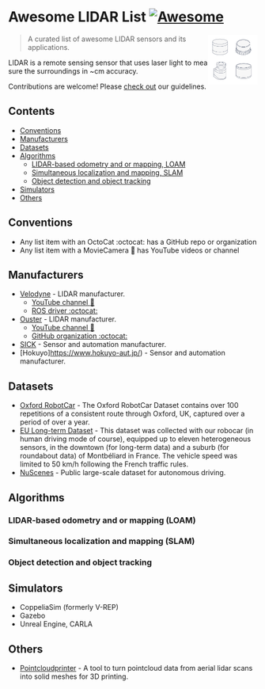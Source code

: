 # Awesome LIDAR List [![Awesome](https://awesome.re/badge.svg)](https://awesome.re)

[<img src="img/lidar.svg" align="right" width="100">](https://www.qt.io)

> A curated list of awesome LIDAR sensors and its applications.

LIDAR is a remote sensing sensor that uses laser light to measure the surroundings in ~cm accuracy.

Contributions are welcome! Please [check out](contributing.md) our guidelines.

## Contents

- [Conventions](#conventions)
- [Manufacturers](#manufacturers)
- [Datasets](#datasets)
- [Algorithms](#algorithms)
  - [LIDAR-based odometry and or mapping, LOAM](#TODO)
  - [Simultaneous localization and mapping, SLAM](#TODO)
  - [Object detection and object tracking](#TODO)
- [Simulators](#simulators)
- [Others](#others)

## Conventions

- Any list item with an OctoCat :octocat: has a GitHub repo or organization
- Any list item with a MovieCamera :movie_camera: has YouTube videos or channel

## Manufacturers

- [Velodyne](https://velodynelidar.com/) - LIDAR manufacturer.
  - [YouTube channel :movie_camera:](https://www.youtube.com/user/VelodyneLiDAR)
  - [ROS driver :octocat:](https://github.com/ros-drivers/velodyne)
- [Ouster](https://ouster.com/) - LIDAR manufacturer.
  - [YouTube channel :movie_camera:](https://www.youtube.com/channel/UCRB5JpLey3BA-1P9XyrErTA/)
  - [GitHub organization :octocat:](https://github.com/ouster-lidar)
- [SICK](https://www.sick.com/ag/en/) - Sensor and automation manufacturer.
- [Hokuyo]https://www.hokuyo-aut.jp/) - Sensor and automation manufacturer.


## Datasets
- [Oxford RobotCar](https://robotcar-dataset.robots.ox.ac.uk/) - The Oxford RobotCar Dataset contains over 100 repetitions of a consistent route through Oxford, UK, captured over a period of over a year. 
- [EU Long-term Dataset](https://epan-utbm.github.io/utbm_robocar_dataset/) - This dataset was collected with our robocar (in human driving mode of course), equipped up to eleven heterogeneous sensors, in the downtown (for long-term data) and a suburb (for roundabout data) of Montbéliard in France. The vehicle speed was limited to 50 km/h following the French traffic rules.
- [NuScenes](https://www.nuscenes.org/) - Public large-scale dataset for autonomous driving.

## Algorithms

### LIDAR-based odometry and or mapping (LOAM)

### Simultaneous localization and mapping (SLAM)

### Object detection and object tracking

## Simulators
- CoppeliaSim (formerly V-REP)
- Gazebo
- Unreal Engine, CARLA 

## Others
- [Pointcloudprinter](https://github.com/marian42/pointcloudprinter) - A tool to turn pointcloud data from aerial lidar scans into solid meshes for 3D printing.

